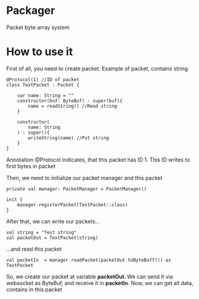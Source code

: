 # Packager
Packet byte array system

# How to use it
First of all, you need to create packet. Example of packet, contains string 


```
@Protocol(1) //ID of packet
class TextPacket : Packet {

    var name: String = ""
    constructor(buf: ByteBuf) : super(buf){
        name = readString() //Read string 
    }

    constructor(
        name: String
    ) : super(){
        writeString(name) //Put string
    }
}
```

Annotation @Protocol indicates, that this packet has ID 1. This ID writes to first bytes in packet

Then, we need to initialize our packet manager and this packet 

```
private val manager: PacketManager = PacketManager()

init {
    manager.registerPacket(TextPacket::class)
}
```

After that, we can write our packets...

```
val string = "Test string"
val packetOut = TextPacket(string)
```

...and read this packet

```
val packetIn  = manager.readPacket(packetOut.toByteBuff()) as TextPacket
```

So, we create our packet at variable **packetOut**. We can send it via websocket as ByteBuf, and receive it in **packetIn**. Now, we can get all data, contains in this packet
